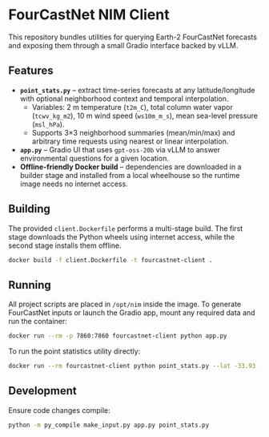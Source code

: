 # FourCastNet NIM Client

This repository bundles utilities for querying Earth-2 FourCastNet forecasts and exposing them through a small Gradio interface backed by vLLM.

## Features

- **`point_stats.py`** – extract time-series forecasts at any latitude/longitude with optional neighborhood context and temporal interpolation.
  - Variables: 2 m temperature (`t2m_C`), total column water vapor (`tcwv_kg_m2`), 10 m wind speed (`ws10m_m_s`), mean sea-level pressure (`msl_hPa`).
  - Supports 3×3 neighborhood summaries (mean/min/max) and arbitrary time requests using nearest or linear interpolation.
- **`app.py`** – Gradio UI that uses `gpt-oss-20b` via vLLM to answer environmental questions for a given location.
- **Offline-friendly Docker build** – dependencies are downloaded in a builder stage and installed from a local wheelhouse so the runtime image needs no internet access.

## Building
The provided `client.Dockerfile` performs a multi-stage build. The first stage downloads the Python wheels using internet access, while the second stage installs them offline.

```bash
docker build -f client.Dockerfile -t fourcastnet-client .
```

## Running
All project scripts are placed in `/opt/nim` inside the image. To generate FourCastNet inputs or launch the Gradio app, mount any required data and run the container:

```bash
docker run --rm -p 7860:7860 fourcastnet-client python app.py
```

To run the point statistics utility directly:

```bash
docker run --rm fourcastnet-client python point_stats.py --lat -33.93 --lon 18.42 --csv cape_town.csv
```

## Development
Ensure code changes compile:

```bash
python -m py_compile make_input.py app.py point_stats.py
```
